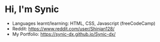 # Hi, I'm Synic

<!--
**Synic923/Synic923** is a ✨ _special_ ✨ repository because its `README.md` (this file) appears on your GitHub profile.

Here are some ideas to get you started:
-->

-  Languages learnt/learning: HTML, CSS, Javascript (freeCodeCamp)
-  Reddit: https://www.reddit.com/user/Shinjan128/
-  My Portfolio: https://synic-dx.github.io/Synic-dx/
